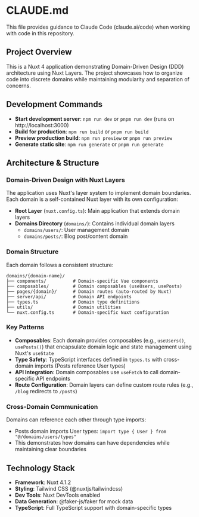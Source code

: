 # CLAUDE.md

This file provides guidance to Claude Code (claude.ai/code) when working with code in this repository.

## Project Overview

This is a Nuxt 4 application demonstrating Domain-Driven Design (DDD) architecture using Nuxt Layers. The project showcases how to organize code into discrete domains while maintaining modularity and separation of concerns.

## Development Commands

- **Start development server**: `npm run dev` or `pnpm run dev` (runs on http://localhost:3000)
- **Build for production**: `npm run build` or `pnpm run build`
- **Preview production build**: `npm run preview` or `pnpm run preview`
- **Generate static site**: `npm run generate` or `pnpm run generate`

## Architecture & Structure

### Domain-Driven Design with Nuxt Layers

The application uses Nuxt's layer system to implement domain boundaries. Each domain is a self-contained Nuxt layer with its own configuration:

- **Root Layer** (`nuxt.config.ts`): Main application that extends domain layers
- **Domains Directory** (`domains/`): Contains individual domain layers
  - `domains/users/`: User management domain
  - `domains/posts/`: Blog post/content domain

### Domain Structure

Each domain follows a consistent structure:

```
domains/{domain-name}/
├── components/          # Domain-specific Vue components
├── composables/         # Domain composables (useUsers, usePosts)
├── pages/{domain}/      # Domain routes (auto-routed by Nuxt)
├── server/api/          # Domain API endpoints
├── types.ts             # Domain type definitions
├── utils/               # Domain utilities
└── nuxt.config.ts       # Domain-specific Nuxt configuration
```

### Key Patterns

- **Composables**: Each domain provides composables (e.g., `useUsers()`, `usePosts()`) that encapsulate domain logic and state management using Nuxt's `useState`
- **Type Safety**: TypeScript interfaces defined in `types.ts` with cross-domain imports (Posts reference User types)
- **API Integration**: Domain composables use `useFetch` to call domain-specific API endpoints
- **Route Configuration**: Domain layers can define custom route rules (e.g., `/blog` redirects to `/posts`)

### Cross-Domain Communication

Domains can reference each other through type imports:
- Posts domain imports User types: `import type { User } from "@/domains/users/types"`
- This demonstrates how domains can have dependencies while maintaining clear boundaries

## Technology Stack

- **Framework**: Nuxt 4.1.2
- **Styling**: Tailwind CSS (@nuxtjs/tailwindcss)
- **Dev Tools**: Nuxt DevTools enabled
- **Data Generation**: @faker-js/faker for mock data
- **TypeScript**: Full TypeScript support with domain-specific types
